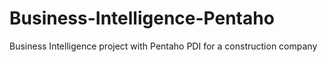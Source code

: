 # Business-Intelligence-Pentaho
Business Intelligence project with Pentaho PDI for a construction company
